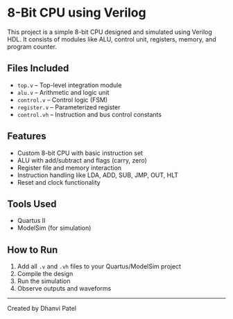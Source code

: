 # 8-Bit CPU using Verilog

This project is a simple 8-bit CPU designed and simulated using Verilog HDL. It consists of modules like ALU, control unit, registers, memory, and program counter.

## Files Included
- `top.v` – Top-level integration module
- `alu.v` – Arithmetic and logic unit
- `control.v` – Control logic (FSM)
- `register.v` – Parameterized register
- `control.vh` – Instruction and bus control constants

## Features
- Custom 8-bit CPU with basic instruction set
- ALU with add/subtract and flags (carry, zero)
- Register file and memory interaction
- Instruction handling like LDA, ADD, SUB, JMP, OUT, HLT
- Reset and clock functionality

## Tools Used
- Quartus II
- ModelSim (for simulation)

## How to Run
1. Add all `.v` and `.vh` files to your Quartus/ModelSim project
2. Compile the design
3. Run the simulation
4. Observe outputs and waveforms

---

Created by Dhanvi Patel
